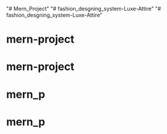 "# Mern_Project" 
"# fashion_desgning_system-Luxe-Attire" 
"# fashion_desgning_system-Luxe-Attire" 
# mern-project
# mern-project
# mern_p
# mern_p
